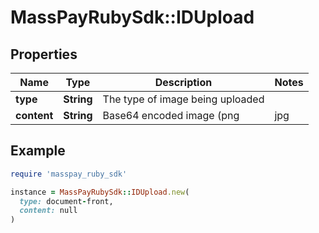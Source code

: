 # MassPayRubySdk::IDUpload

## Properties

| Name | Type | Description | Notes |
| ---- | ---- | ----------- | ----- |
| **type** | **String** | The type of image being uploaded |  |
| **content** | **String** | Base64 encoded image (png|jpg|jpeg). Maximum total images size is 10MB |  |

## Example

```ruby
require 'masspay_ruby_sdk'

instance = MassPayRubySdk::IDUpload.new(
  type: document-front,
  content: null
)
```


